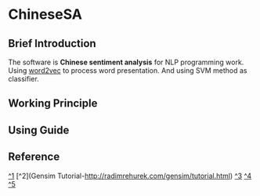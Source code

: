 # ChineseSA
## Brief lntroduction
The software is **Chinese sentiment analysis** for NLP programming work. Using [word2vec](http://radimrehurek.com/gensim/models/word2vec.html) to process word presentation. And using SVM method
as classifier.

## Working Principle

## Using Guide

## Reference
[^1](中文语料库总结blog-http://blog.csdn.net/killua_hzl/article/details/7666055)
[^2](Gensim Tutorial-http://radimrehurek.com/gensim/tutorial.html)
[^3](“结巴”中文分词-https://github.com/fxsjy/jieba)
[^4](word2vec-http://radimrehurek.com/gensim/models/word2vec.html)
[^5](svm作为分类器的其他案例-http://cwlseu.github.io/blog/Face-detection_based_SVM.html)
